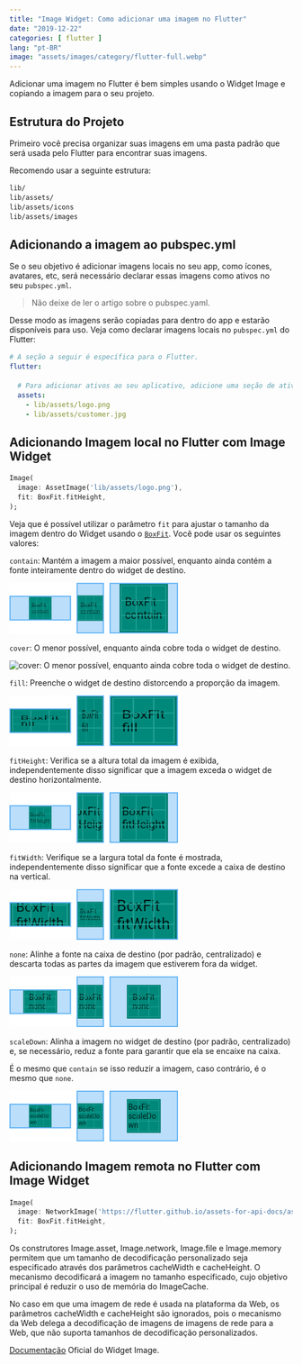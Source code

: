 ```yaml
---
title: "Image Widget: Como adicionar uma imagem no Flutter"
date: "2019-12-22"
categories: [ flutter ]
lang: "pt-BR"
image: "assets/images/category/flutter-full.webp"
---
```


Adicionar uma imagem no Flutter é bem simples usando o Widget Image e copiando a imagem para o seu projeto.

## Estrutura do Projeto

Primeiro você precisa organizar suas imagens em uma pasta padrão que será usada pelo Flutter para encontrar suas imagens.

Recomendo usar a seguinte estrutura:

```bash
lib/
lib/assets/
lib/assets/icons
lib/assets/images
```

## Adicionando a imagem ao pubspec.yml

Se o seu objetivo é adicionar imagens locais no seu app, como ícones, avatares, etc, será necessário declarar essas imagens como ativos no seu `pubspec.yml`.

> Não deixe de ler o artigo sobre o pubspec.yaml.

Desse modo as imagens serão copiadas para dentro do app e estarão disponíveis para uso. Veja como declarar imagens locais no `pubspec.yml` do Flutter:

```yaml
# A seção a seguir é específica para o Flutter.
flutter:

  # Para adicionar ativos ao seu aplicativo, adicione uma seção de ativos, como esta:
  assets:
    - lib/assets/logo.png
    - lib/assets/customer.jpg
```

## Adicionando Imagem local no Flutter com Image Widget

```dart
Image(
  image: AssetImage('lib/assets/logo.png'),
  fit: BoxFit.fitHeight,
);
```

Veja que é possível utilizar o parâmetro `fit` para ajustar o tamanho da imagem dentro do Widget usando o [`BoxFit`](https://api.flutter.dev/flutter/painting/BoxFit-class.html). Você pode usar os seguintes valores:

`contain`: Mantém a imagem a maior possível, enquanto ainda contém a fonte inteiramente dentro do widget de destino.

![contain: Mantém a imagem a maior possível, enquanto ainda contém a fonte inteiramente dentro do widget de destino.](/assets/images/box_fit_contain.png)

`cover`: O menor possível, enquanto ainda cobre toda o widget de destino.

![cover: O menor possível, enquanto ainda cobre toda o widget de destino.](images/box_fit_cover.png)

`fill`: Preenche o widget de destino distorcendo a proporção da imagem.

![box_fit_fill](/assets/images/box_fit_fill.png)

`fitHeight`: Verifica se a altura total da imagem é exibida, independentemente disso significar que a imagem exceda o widget de destino horizontalmente.

![box_fit_fitHeight](/assets/images/box_fit_fitHeight.png)

`fitWidth`: Verifique se a largura total da fonte é mostrada, independentemente disso significar que a fonte excede a caixa de destino na vertical.

![box_fit_fitWidth](/assets/images/box_fit_fitWidth.png)

`none`: Alinhe a fonte na caixa de destino (por padrão, centralizado) e descarta todas as partes da imagem que estiverem fora da widget.

![box_fit_none](/assets/images/box_fit_none.png)

`scaleDown`: Alinha a imagem no widget de destino (por padrão, centralizado) e, se necessário, reduz a fonte para garantir que ela se encaixe na caixa.

É o mesmo que `contain` se isso reduzir a imagem, caso contrário, é o mesmo que `none`.

![box_fit_scaleDown](/assets/images/box_fit_scaleDown.png)

## Adicionando Imagem remota no Flutter com Image Widget

```dart
Image(
  image: NetworkImage('https://flutter.github.io/assets-for-api-docs/assets/widgets/owl.jpg'),
  fit: BoxFit.fitHeight,
);
```

Os construtores Image.asset, Image.network, Image.file e Image.memory permitem que um tamanho de decodificação personalizado seja especificado através dos parâmetros cacheWidth e cacheHeight. O mecanismo decodificará a imagem no tamanho especificado, cujo objetivo principal é reduzir o uso de memória do ImageCache.

No caso em que uma imagem de rede é usada na plataforma da Web, os parâmetros cacheWidth e cacheHeight são ignorados, pois o mecanismo da Web delega a decodificação de imagens de imagens de rede para a Web, que não suporta tamanhos de decodificação personalizados.

[Documentação](https://api.flutter.dev/flutter/widgets/Image-class.html) Oficial do Widget Image.
